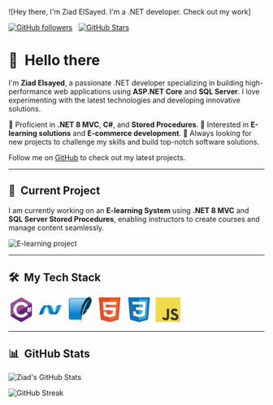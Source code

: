 ![Hey there, I'm Ziad ElSayed. I'm a .NET developer. Check out my work]

[![GitHub followers](https://img.shields.io/github/followers/ZiadElSayed?logo=GitHub&style=for-the-badge)](https://github.com/ZiadElSayed) &nbsp; [![GitHub Stars](https://img.shields.io/github/stars/ZiadElSayed?logo=github&style=for-the-badge)](https://github.com/ZiadElSayed)

# 👋 &nbsp;Hello there

I'm **Ziad Elsayed**, a passionate .NET developer specializing in building high-performance web applications using **ASP.NET Core** and **SQL Server**. I love experimenting with the latest technologies and developing innovative solutions.

🔹 Proficient in **.NET 8 MVC**, **C#**, and **Stored Procedures**.
🔹 Interested in **E-learning solutions** and **E-commerce development**.
🔹 Always looking for new projects to challenge my skills and build top-notch software solutions.

Follow me on [GitHub](https://github.com/ziadelsayed239) to check out my latest projects.

---

## 🚀 &nbsp;Current Project

I am currently working on an **E-learning System** using **.NET 8 MVC** and **SQL Server Stored Procedures**, enabling instructors to create courses and manage content seamlessly.

![E-learning project](https://github.com/ZiadElSayed/assets/e-learning.png)

---

## 🛠 &nbsp;My Tech Stack

<img src="https://raw.githubusercontent.com/devicons/devicon/master/icons/csharp/csharp-original.svg" alt="C#" width="50" height="50"/> &nbsp;<img src="https://raw.githubusercontent.com/devicons/devicon/master/icons/dot-net/dot-net-original.svg" alt=".NET" width="50" height="50"/> &nbsp;<img src="https://raw.githubusercontent.com/devicons/devicon/master/icons/sqlite/sqlite-original.svg" alt="SQL Server" width="50" height="50"/> &nbsp;<img src="https://raw.githubusercontent.com/devicons/devicon/master/icons/html5/html5-original.svg" alt="HTML5" width="50" height="50"/> &nbsp;<img src="https://raw.githubusercontent.com/devicons/devicon/master/icons/css3/css3-original.svg" alt="CSS3" width="50" height="50"/> &nbsp;<img src="https://raw.githubusercontent.com/devicons/devicon/master/icons/javascript/javascript-original.svg" alt="JavaScript" width="50" height="50"/>

---

## 📊 &nbsp;GitHub Stats

![Ziad's GitHub Stats](https://github-readme-stats.vercel.app/api?username=ZiadElSayed&hide=contribs,prs&show_icons=true&bg_color=0d1116&title_color=0E7FC0&text_color=a4aacb&icon_color=007ec6)

![GitHub Streak](https://github-readme-streak-stats.herokuapp.com/?user=ZiadElSayed&theme=dark&count_private=true&bg_color=0d1116&title_color=0E7FC0&text_color=a4aacb&icon_color=007ec6)
